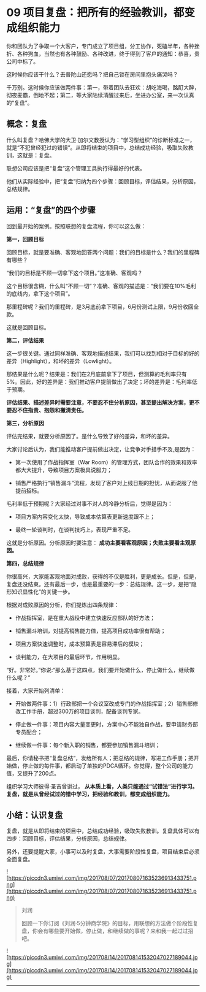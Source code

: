 # 09 项目复盘：把所有的经验教训，都变成组织能力

你和团队为了争取一个大客户，专门成立了项目组，分工协作，死磕半年，各种挫折、各种狗血，当然也有各种鼓励、各种改进，终于得到了客户的通知：恭喜，贵公司中标了。

这时候你应该干什么？去普陀山还愿吗？把自己锁在房间里抱头痛哭吗？

千万别。这时候你应该做两件事：第一，带着团队去狂欢：胡吃海喝，酩酊大醉，彻夜麦霸，倒地不起；第二，等大家陆续清醒过来后，坐进办公室，来一次认真的“复盘”。

## 概念：复盘

什么叫复盘？哈佛大学的大卫·加尔文教授认为：“学习型组织”的诊断标准之一，就是“不犯曾经犯过的错误”。从即将结束的项目中，总结成功经验，吸取失败教训，这就是：复盘。

联想公司应该是把“复盘”这个管理工具执行得最好的代表。

他们从实际经验中，把“复盘”归纳为四个步骤：回顾目标，评估结果，分析原因，总结规律。

## 运用：“复盘”的四个步骤

回到最开始的案例。按照联想的复盘流程，你可以这么做：

 **第一，回顾目标**

回顾目标，就是要准确、客观地回答两个问题：我们的目标是什么？我们的里程碑有哪些？

“我们的目标是不顾一切拿下这个项目。”这准确、客观吗？

这个目标很含糊，什么叫“不顾一切”？准确、客观的描述是：“我们要在10%毛利的底线内，拿下这个项目”。

那里程碑呢？我们的里程碑，是3月底前拿下项目，6月份测试上限，9月份收回全款。

这就是回顾目标。

 **第二，评估结果**

这一步很关键。通过同样准确、客观地描述结果，我们可以找到相对于目标的好的差异（Highlight），和坏的差异（Lowlight）。

那结果是什么呢？结果是：我们在2月底前拿下了项目，但测算的毛利率只有5%。因此，好的差异是：我们推动客户提前做出了决定；坏的差异是：毛利率低于预期。

 **评估结果、描述差异时需要注意，不要忍不住分析原因，甚至提出解决方案，更不要忍不住指责、抱怨和撇清责任。**

 **第三，分析原因**

评估完结果，就要分析原因了。是什么导致了好的差异，和坏的差异。

大家讨论后认为，我们能推动客户提前做出决定，让竞争对手措手不及,是因为：

* 第一次使用了作战指挥室（War Room）的管理方式，团队合作的效果和效率都大大提升，导致项目方案极具说服力；

* 销售严格执行“销售漏斗”流程，发现了客户对上线日期的担忧，从而说服了他提前招标。

毛利率低于预期呢？大家经过对事不对人的冷静分析后，觉得是因为：

* 项目方案内容变化太快，导致成本估算表更新速度跟不上；

* 最终一轮谈判时，在谈判技巧上，表现严重不足。

这就是分析原因。分析原因时要注意： **成功主要看客观原因；失败主要看主观原因。**

 **第四，总结规律**

你很高兴，大家能客观地面对成败，获得的不仅是胜利，更是成长。但是，但是，复盘还没结束。还有最后一步，也是最重要的一步：总结规律。这一步，是把“隐形知识显性化”的关键一步。

根据对成败原因的分析，你们提炼出四条规律：

* 作战指挥室，是在重大战役中建立快速反应部队的好方法；

* 销售漏斗培训，对提高销售能力值，提高项目成功率很有帮助；

* 项目方案快速调整时，成本预算表是容易滞后的模块；

* 谈判能力，在大项目的最后环节，作用明显。

“好。非常好。”你说:“那么基于这四点，我们要开始做什么，停止做什么，继续做什么呢？”

接着，大家开始列清单：

* 开始做两件事：1）行政部把一个会议室改成专门的作战指挥室；2）销售部修改工作手册，超过300万的项目谈判，配备谈判专家。

* 停止做一件事：项目内容大量变更时，方案中心不能独自作战，要申请财务部专员配合；

* 继续做一件事：每个新入职的销售，都要参加销售漏斗培训；

最后，你请秘书把“复盘总结”，发给所有人；把总结的规律，写进工作手册；把开始做，停止做的每件事，都启动了单独的PDCA循环。你觉得，整个公司的能力值，又提升了200点。

组织学习大师彼得·圣吉曾讲过， **从本质上看，人类只能通过“试错法”进行学习。复盘，就是从曾经试过的错中学习，把经验和教训，都变成组织能力。**

## 小结：认识复盘

复盘，就是从即将结束的项目中，总结成功经验，吸取失败教训。复盘具体可以有四步：回顾目标，评估结果，分析原因，总结规律。

另外，还要提醒大家，小事可以及时复盘，大事需要阶段性复盘，项目结束后必须全面复盘。

![https://piccdn3.umiwi.com/img/201708/07/201708071635236913433751.png](https://piccdn3.umiwi.com/img/201708/07/201708071635236913433751.png)

> 刘润
> 
> 回顾一下你订阅《刘润·5分钟商学院》的目标，用联想的方法做个阶段性复盘，你会有哪些要开始做，停止做，和继续做的事呢？来和我一起过过招吧。

![https://piccdn3.umiwi.com/img/201708/14/201708141532047027189044.jpg](https://piccdn3.umiwi.com/img/201708/14/201708141532047027189044.jpg)

---
